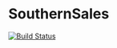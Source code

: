 # SouthernSales

[![Build Status](https://travis-ci.org/ThomasmCS/SouthernSales.svg?branch=listingsUI)](https://travis-ci.org/ThomasmCS/SouthernSales)

